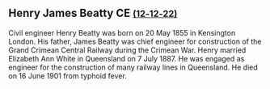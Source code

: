 ## Henry James Beatty CE <small>[(12‑12‑22)](https://brisbane.discovereverafter.com/profile/31889984 "Go to Memorial Information" )</small>

Civil engineer Henry Beatty was born on 20 May 1855 in Kensington London. His father, James Beatty was chief engineer for construction of the Grand Crimean Central Railway during the Crimean War. Henry married Elizabeth Ann White in Queensland on 7 July 1887. He was engaged as engineer for the construction of many railway lines in Queensland. He died on 16 June 1901 from typhoid fever.
